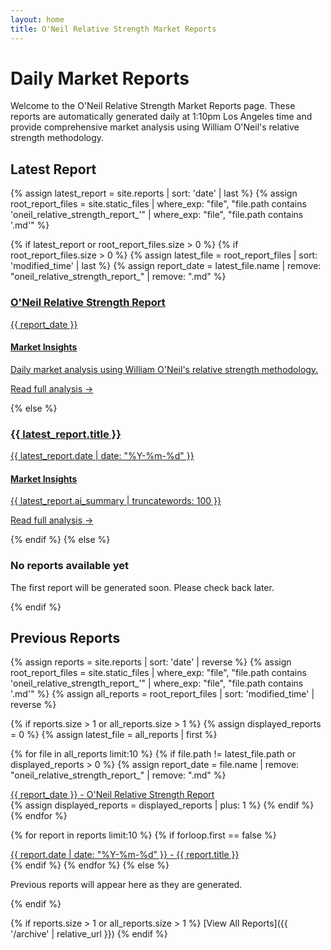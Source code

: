 ```yaml
---
layout: home
title: O'Neil Relative Strength Market Reports
---
```


# Daily Market Reports

Welcome to the O'Neil Relative Strength Market Reports page. These reports are automatically generated daily at 1:10pm Los Angeles time and provide comprehensive market analysis using William O'Neil's relative strength methodology.

## Latest Report

{% assign latest_report = site.reports | sort: 'date' | last %}
{% assign root_report_files = site.static_files | where_exp: "file", "file.path contains 'oneil_relative_strength_report_'" | where_exp: "file", "file.path contains '.md'" %}

{% if latest_report or root_report_files.size > 0 %}
  {% if root_report_files.size > 0 %}
    {% assign latest_file = root_report_files | sort: 'modified_time' | last %}
    {% assign report_date = latest_file.name | remove: "oneil_relative_strength_report_" | remove: ".md" %}
    <a href="{{ latest_file.path | relative_url }}" class="latest-report-link">
      <div class="latest-report">
        <h3>O'Neil Relative Strength Report</h3>
        <p class="report-date">{{ report_date }}</p>
        <div class="report-preview">
          <div class="highlights">
            <h4>Market Insights</h4>
            <p>Daily market analysis using William O'Neil's relative strength methodology.</p>
            <p class="read-more">Read full analysis →</p>
          </div>
        </div>
      </div>
    </a>
  {% else %}
    <a href="{{ latest_report.url | relative_url }}" class="latest-report-link">
      <div class="latest-report">
        <h3>{{ latest_report.title }}</h3>
        <p class="report-date">{{ latest_report.date | date: "%Y-%m-%d" }}</p>
        <div class="report-preview">
          <div class="highlights">
            <h4>Market Insights</h4>
            {{ latest_report.ai_summary | truncatewords: 100 }}
            <p class="read-more">Read full analysis →</p>
          </div>
        </div>
      </div>
    </a>
  {% endif %}
{% else %}
  <div class="latest-report">
    <h3>No reports available yet</h3>
    <p>The first report will be generated soon. Please check back later.</p>
  </div>
{% endif %}

## Previous Reports

{% assign reports = site.reports | sort: 'date' | reverse %}
{% assign root_report_files = site.static_files | where_exp: "file", "file.path contains 'oneil_relative_strength_report_'" | where_exp: "file", "file.path contains '.md'" %}
{% assign all_reports = root_report_files | sort: 'modified_time' | reverse %}

{% if reports.size > 1 or all_reports.size > 1 %}
  {% assign displayed_reports = 0 %}
  {% assign latest_file = all_reports | first %}
  
  {% for file in all_reports limit:10 %}
    {% if file.path != latest_file.path or displayed_reports > 0 %}
      {% assign report_date = file.name | remove: "oneil_relative_strength_report_" | remove: ".md" %}
      <div class="report-item">
        <a href="{{ file.path | relative_url }}">
          <span class="report-date">{{ report_date }}</span> - 
          <span class="report-title">O'Neil Relative Strength Report</span>
        </a>
      </div>
      {% assign displayed_reports = displayed_reports | plus: 1 %}
    {% endif %}
  {% endfor %}
  
  {% for report in reports limit:10 %}
    {% if forloop.first == false %}
    <div class="report-item">
      <a href="{{ report.url | relative_url }}">
        <span class="report-date">{{ report.date | date: "%Y-%m-%d" }}</span> - 
        <span class="report-title">{{ report.title }}</span>
      </a>
    </div>
    {% endif %}
  {% endfor %}
{% else %}
  <p>Previous reports will appear here as they are generated.</p>
{% endif %}

{% if reports.size > 1 or all_reports.size > 1 %}
[View All Reports]({{ '/archive' | relative_url }})
{% endif %}